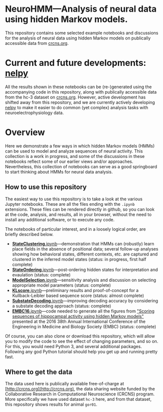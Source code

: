 # NeuroHMM—Analysis of neural data using hidden Markov models.
This repository contains some selected example notebooks and discussions for the analysis of neural data using hidden Markov models on publically accessible data from [crcns.org](https://crcns.org/data-sets/hc/hc-3/about-hc-3).

# Current and future developments: [nelpy](https://github.com/eackermann/nelpy)
All the results shown in these notebooks can be (re-)generated using the accompanying code in this repository, along with publically accessible data from the hc-3 dataset on [crcns.org](http://crcns.org). However, active development has shifted away from this repository, and we are currently actively developing [nelpy](https://github.com/eackermann/nelpy) to make it easier to do common (yet complex) analysis tasks with neuroelectrophysiology data.

# Overview
Here we demonstrate a few ways in which hidden Markov models (HMMs) can be used to model and analyze sequences of neural activity. This collection is a work in progress, and some of the discussions in these notebooks reflect some of our earlier views and/or approaches. Nevertheless, this collection of notebooks can serve as a good springboard to start thinking about HMMs for neural data analysis.

## How to use this repository

The easiest way to use this repository is to take a look at the various Jupyter notebooks. These are all the files ending with the `.ipynb` extensions. These files can be rendered directly in github, so you can look at the code, analysis, and results, all in your browser, without the need to install any additional software, or to execute any code.

The notebooks of particular interest, and in a loosely logical order, are briefly described below.
 * [**StateClustering**.ipynb](../master/StateClustering.ipynb)—demonstration that HMMs can (robustly) learn place fields in the absence of positional data; several follow-up analyses showing how behavioral states, different contexts, etc. are captured and clustered in the inferred model states (status: in progress, first half complete)
 * [**StateOrdering**.ipynb](../master/StateOrdering.ipynb)—post-ordering hidden states for interpretation and evaulation (status: complete)
 * [**ModelSelection**.ipynb](../master/ModelSelection.ipynb)—sensitivity analysis and discussion on selecting appropriate model parameters (status: complete)
 * [**KLscore**.ipynb](../master/KLscore.ipynb)—preliminary results and proof-of-concept for a Kullback-Leibler based sequence score (status: almost complete)
 * [**SubstateDecoding**.ipynb](../master/SubstateDecoding.ipynb)—improving decoding accuracy by considering  a substate decoding approach (status: complete)
 * [**EMBC16**.ipynb](../master/EMBC16.ipynb)—code needed to generate all the figures from ["Scoring sequences of hippocampal activity using hidden Markov models"](http://ieeexplore.ieee.org/document/7590860/?reload=true) presented at the 2016 38th Annual International Conference of the Engineering in Medicine and Biology Society (EMBC) (status: complete)
 
Of course, you can also clone or download this repository, which will allow you to modify the code to see the effect of changing parameters, and so on. For this, you would need Python 3, and several additional packages. Following any god Python tutorial should help you get up and running pretty fast.

## Where to get the data

The data used here is publically available free-of-charge at [http://crcns.org](http://crcns.org), the data sharing website funded by the Collaborative Research in Computational Neuroscience (CRCNS) program. More specifically we have used dataset `hc-3` here, and from that dataset, this repository shows results for animal `gor01`.
